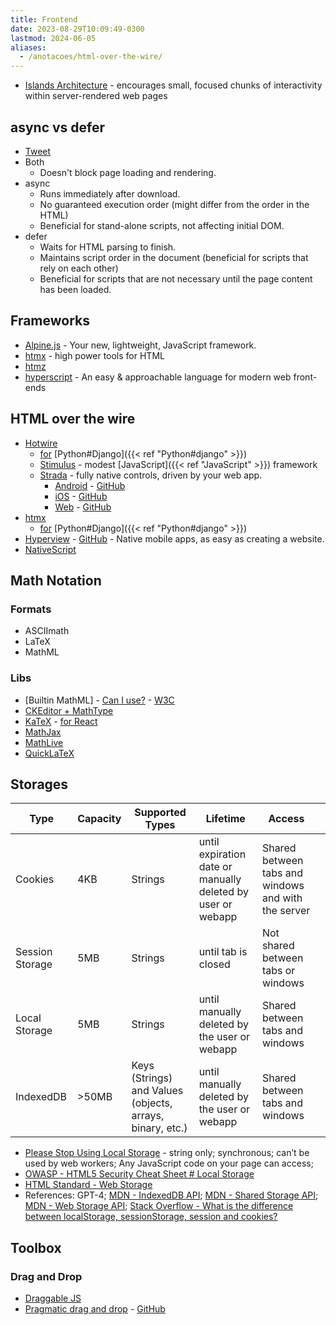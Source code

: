 ```yaml
---
title: Frontend
date: 2023-08-29T10:09:49-0300
lastmod: 2024-06-05
aliases:
  - /anotacoes/html-over-the-wire/
---
```

- [Islands Architecture](https://www.patterns.dev/posts/islands-architecture) - encourages small, focused chunks of interactivity within server-rendered web pages

## async vs defer
- [Tweet](https://twitter.com/lucasrcezimbra/status/1717870039565533530)
- Both
	- Doesn't block page loading and rendering.
- async
	- Runs immediately after download.
	- No guaranteed execution order (might differ from the order in the HTML)
	- Beneficial for stand-alone scripts, not affecting initial DOM.
- defer
	- Waits for HTML parsing to finish.
	- Maintains script order in the document (beneficial for scripts that rely on each other)
	- Beneficial for scripts that are not necessary until the page content has been loaded.

## Frameworks
- [Alpine.js](https://alpinejs.dev/) - Your new, lightweight, JavaScript framework.
- [htmx](https://htmx.org/) - high power tools for HTML
- [htmz](http://leanrada.com/htmz/) 
- [hyperscript](https://hyperscript.org/) - An easy & approachable language for modern web front-ends

## HTML over the wire
- [Hotwire](https://hotwired.dev/)
	- [for](https://github.com/hotwire-django) [Python#Django]({{< ref "Python#django" >}})
	- [Stimulus](https://stimulus.hotwired.dev/) - modest [JavaScript]({{< ref "JavaScript" >}}) framework
	- [Strada](https://strada.hotwired.dev/) - fully native controls, driven by your web app.
		- [Android](https://strada.hotwired.dev/handbook/android) - [GitHub](https://github.com/hotwired/strada-android) 
		- [iOS](https://strada.hotwired.dev/handbook/ios) - [GitHub](https://github.com/hotwired/strada-ios)
		- [Web](https://strada.hotwired.dev/handbook/web) - [GitHub](https://github.com/hotwired/strada-web)
- [htmx](https://htmx.org/)
	- [for](https://github.com/adamchainz/django-htmx) [Python#Django]({{< ref "Python#django" >}})
- [Hyperview](https://hyperview.org/) - [GitHub](https://github.com/instawork/hyperview) - Native mobile apps, as easy as creating a website.
- [NativeScript](https://nativescript.org/)

## Math Notation
### Formats
- ASCIImath
- LaTeX
- MathML
### Libs
- [Builtin MathML] - [Can I use?](https://caniuse.com/?search=mathml) - [W3C](https://www.w3.org/TR/MathML/)
- [CKEditor + MathType](https://ckeditor.com/mathtype/)
- [KaTeX](https://github.com/KaTeX/KaTeX) - [for React](https://cortexjs.io/mathlive/guides/react/)
- [MathJax](https://www.mathjax.org/)
- [MathLive](https://github.com/arnog/mathlive/)
- [QuickLaTeX](https://www.quicklatex.com/)

## Storages
| Type            | Capacity | Supported Types                                           | Lifetime                                                    | Access                                              |     |
| --------------- | -------- | --------------------------------------------------------- | ----------------------------------------------------------- | --------------------------------------------------- | --- |
| Cookies         | 4KB      | Strings                                                   | until expiration date or manually deleted by user or webapp | Shared between tabs and windows and with the server |     |
| Session Storage | 5MB      | Strings                                                   | until tab is closed                                         | Not shared between tabs or windows                  |     |
| Local Storage   | 5MB      | Strings                                                   | until manually deleted by the user or webapp                | Shared between tabs and windows                     |     |
| IndexedDB       | >50MB    | Keys (Strings) and Values (objects, arrays, binary, etc.) | until manually deleted by the user or webapp                | Shared between tabs and windows                     |     |
- [Please Stop Using Local Storage](https://www.rdegges.com/2018/please-stop-using-local-storage/) - string only; synchronous; can’t be used by web workers; Any JavaScript code on your page can access;
- [OWASP - HTML5 Security Cheat Sheet # Local Storage](https://cheatsheetseries.owasp.org/cheatsheets/HTML5_Security_Cheat_Sheet.html#local-storage)
- [HTML Standard - Web Storage](https://html.spec.whatwg.org/multipage/webstorage.html)
- References: GPT-4; [MDN - IndexedDB API](https://developer.mozilla.org/en-US/docs/Web/API/IndexedDB_API); [MDN - Shared Storage API](https://developer.mozilla.org/en-US/docs/Web/API/Shared_Storage_API); [MDN - Web Storage API](https://developer.mozilla.org/en-US/docs/Web/API/Web_Storage_API); [Stack Overflow - What is the difference between localStorage, sessionStorage, session and cookies?](https://stackoverflow.com/questions/19867599/what-is-the-difference-between-localstorage-sessionstorage-session-and-cookies)


## Toolbox
### Drag and Drop
- [Draggable JS](https://shopify.github.io/draggable/)
- [Pragmatic drag and drop](https://atlassian.design/components/pragmatic-drag-and-drop/about) - [GitHub](https://github.com/atlassian/pragmatic-drag-and-drop)